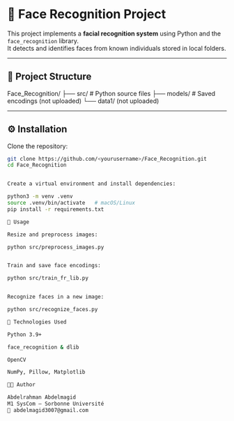 # 🧠 Face Recognition Project

This project implements a **facial recognition system** using Python and the `face_recognition` library.  
It detects and identifies faces from known individuals stored in local folders.

---

## 📂 Project Structure
Face_Recognition/
├── src/ # Python source files
├── models/ # Saved encodings (not uploaded)
└── data1/ (not uploaded)


---

## ⚙️ Installation
Clone the repository:
```bash
git clone https://github.com/<yourusername>/Face_Recognition.git
cd Face_Recognition


Create a virtual environment and install dependencies:

python3 -m venv .venv
source .venv/bin/activate   # macOS/Linux
pip install -r requirements.txt

🚀 Usage

Resize and preprocess images:

python src/preprocess_images.py


Train and save face encodings:

python src/train_fr_lib.py


Recognize faces in a new image:

python src/recognize_faces.py

🧠 Technologies Used

Python 3.9+

face_recognition & dlib

OpenCV

NumPy, Pillow, Matplotlib

👨‍💻 Author

Abdelrahman Abdelmagid
M1 SysCom – Sorbonne Université
📧 abdelmagid3007@gmail.com
